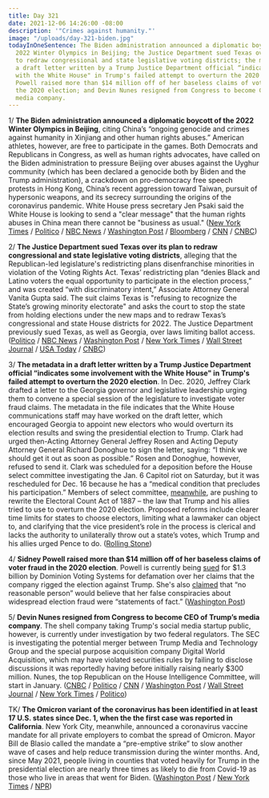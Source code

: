 ```yaml
---
title: Day 321
date: 2021-12-06 14:26:00 -08:00
description: '"Crimes against humanity."'
image: "/uploads/day-321-biden.jpg"
todayInOneSentence: The Biden administration announced a diplomatic boycott of the
  2022 Winter Olympics in Beijing; the Justice Department sued Texas over its plan
  to redraw congressional and state legislative voting districts; the metadata in
  a draft letter written by a Trump Justice Department official “indicates some involvement
  with the White House" in Trump's failed attempt to overturn the 2020 election; Sidney
  Powell raised more than $14 million off of her baseless claims of voter fraud in
  the 2020 election; and Devin Nunes resigned from Congress to become CEO of Trump’s
  media company.
---
```


1/ **The Biden administration announced a diplomatic boycott of the 2022 Winter Olympics in Beijing**, citing China’s “ongoing genocide and crimes against humanity in Xinjiang and other human rights abuses.” American athletes, however, are free to participate in the games. Both Democrats and Republicans in Congress, as well as human rights advocates, have called on the Biden administration to pressure Beijing over abuses against the Uyghur community (which has been declared a genocide both by Biden and the Trump administration), a crackdown on pro-democracy free speech protests in Hong Kong, China’s recent aggression toward Taiwan, pursuit of hypersonic weapons, and its secrecy surrounding the origins of the coronavirus pandemic. White House press secretary Jen Psaki said the White House is looking to send a "clear message" that the human rights abuses in China mean there cannot be "business as usual." ([New York Times](https://www.nytimes.com/2021/12/06/us/politics/olympics-beijing-boycott.html) / [Politico](https://www.politico.com/news/2021/12/06/white-house-boycott-beijing-olympics-523817) / [NBC News](https://www.nbcnews.com/politics/white-house/white-house-announces-diplomatic-boycott-beijing-winter-olympics-over-human-n1285419) / [Washington Post](https://www.washingtonpost.com/national-security/us-beijing-winter-olympics-diplomatic-boycott/2021/12/06/1d2e9920-56b1-11ec-9a18-a506cf3aa31d_story.html) / [Bloomberg](https://www.bloomberg.com/news/articles/2021-12-06/biden-administration-to-boycott-winter-olympics-in-beijing?sref=MIBMEEoj) / [CNN](https://www.cnn.com/2021/12/06/politics/us-diplomatic-boycott-winter-olympics/index.html) / [CNBC](https://www.cnbc.com/2021/12/06/us-diplomats-will-boycott-beijing-winter-olympics-over-human-rights-abuses-.html))

2/ **The Justice Department sued Texas over its plan to redraw congressional and state legislative voting districts**, alleging that the Republican-led legislature's redistricting plans disenfranchise minorities in violation of the Voting Rights Act. Texas’ redistricting plan “denies Black and Latino voters the equal opportunity to participate in the election process,” and was created “with discriminatory intent,” Associate Attorney General Vanita Gupta said. The suit claims Texas is "refusing to recognize the State’s growing minority electorate" and asks the court to stop the state from holding elections under the new maps and to redraw Texas’s congressional and state House districts for 2022. The Justice Department previously sued Texas, as well as Georgia, over laws limiting ballot access. ([Politico](https://www.politico.com/news/2021/12/06/doj-sues-to-block-texas-congressional-map-523819) / [NBC News](https://www.nbcnews.com/politics/elections/justice-department-sues-texas-over-gop-drawn-voting-maps-n1285460) / [Washington Post](https://www.washingtonpost.com/national-security/texas-maps-garland-latinos-justice/2021/12/06/4011ce78-56aa-11ec-9a18-a506cf3aa31d_story.html) / [New York Times](https://www.nytimes.com/2021/12/06/us/politics/justice-department-texas-voting.html) / [Wall Street Journal](https://www.wsj.com/articles/justice-department-sues-texas-over-election-map-11638817696) / [USA Today](https://www.usatoday.com/story/news/politics/2021/12/06/doj-sues-texas-over-voting-rights-black-and-latino-voters/8888355002/) / [CNBC](https://www.cnbc.com/2021/12/06/justice-department-sues-texas-over-gop-drawn-voting-maps.html))

3/ **The metadata in a draft letter written by a Trump Justice Department official “indicates some involvement with the White House" in Trump's failed attempt to overturn the 2020 election**. In Dec. 2020, Jeffrey Clark drafted a letter to the Georgia governor and legislative leadership urging them to convene a special session of the legislature to investigate voter fraud claims. The metadata in the file indicates that the White House communications staff may have worked on the draft letter, which encouraged Georgia to appoint new electors who would overturn its election results and swing the presidential election to Trump. Clark had urged then-Acting Attorney General Jeffrey Rosen and Acting Deputy Attorney General Richard Donoghue to sign the letter, saying: “I think we should get it out as soon as possible.” Rosen and Donoghue, however, refused to send it. Clark was scheduled for a deposition before the House select committee investigating the Jan. 6 Capitol riot on Saturday, but it was rescheduled for Dec. 16 because he has a “medical condition that precludes his participation.” Members of select committee, [meanwhile](https://www.nytimes.com/2021/12/04/us/jan-6-electoral-count-act.html), are pushing to rewrite the Electoral Count Act of 1887 – the law that Trump and his allies tried to use to overturn the 2020 election. Proposed reforms include clearer time limits for states to choose electors, limiting what a lawmaker can object to, and clarifying that the vice president’s role in the process is clerical and lacks the authority to unilaterally throw out a state’s votes, which Trump and his allies urged Pence to do. ([Rolling Stone](https://www.rollingstone.com/politics/politics-news/jeffrey-clark-white-house-overturn-georgia-election-1267012/))

4/ **Sidney Powell raised more than $14 million off of her baseless claims of voter fraud in the 2020 election**. Powell is currently being [sued](https://whatthefuckjusthappenedtoday.com/2021/01/05/day-1447/#dominion-voting-systems-plans-to-sue) for $1.3 billion by Dominion Voting Systems for defamation over her claims that the company rigged the election against Trump. She's also [claimed](https://whatthefuckjusthappenedtoday.com/2021/03/23/day-63/#6-lawyers-for-pro-trump-attorney-sid) that “no reasonable person” would believe that her false conspiracies about widespread election fraud were “statements of fact.” ([Washington Post](https://www.washingtonpost.com/investigations/sidney-powell-defending-republic-donations/2021/12/06/61bdb004-53ef-11ec-8769-2f4ecdf7a2ad_story.html))

5/ **Devin Nunes resigned from Congress to become CEO of Trump’s media company**. The shell company taking Trump's social media startup public, however, is currently under investigation by two federal regulators. The SEC is investigating the potential merger between Trump Media and Technology Group and the special purpose acquisition company Digital World Acquisition, which may have violated securities rules by failing to disclose discussions it was reportedly having before initially raising nearly $300 million. Nunes, the top Republican on the House Intelligence Committee, will start in January. ([CNBC](https://www.cnbc.com/2021/12/06/gop-rep-devin-nunes-resigns-from-congress-to-become-ceo-of-trumps-media-company.html) / [Politico](https://www.politico.com/news/2021/12/06/trump-spac-sec-investigation-523795) / [CNN](https://www.cnn.com/2021/12/06/politics/devin-nunes-retiring/index.html) / [Washington Post](https://www.washingtonpost.com/business/2021/12/06/trump-space-sec-investigation/) / [Wall Street Journal](https://www.wsj.com/articles/trump-social-media-spac-deal-being-investigated-by-sec-11638807224) / [New York Times](https://www.nytimes.com/2021/12/06/business/trump-media-spac-investigation.html) / [Politico](https://www.politico.com/news/2021/12/06/devin-nunes-will-leave-congress-523826))


TK/ **The Omicron variant of the coronavirus has been identified in at least 17 U.S. states since Dec. 1, when the the first case was reported in California**. New York City, meanwhile, announced a coronavirus vaccine mandate for all private employers to combat the spread of Omicron. Mayor Bill de Blasio called the mandate a “pre-emptive strike” to slow another wave of cases and help reduce transmission during the winter months. And, since May 2021, people living in counties that voted heavily for Trump in the presidential election are nearly three times as likely to die from Covid-19 as those who live in areas that went for Biden. ([Washington Post](https://www.washingtonpost.com/nation/2021/12/06/covid-omicron-variant-live-updates/#link-52ZYBC4KBRDGVLOK3XU3KDHUQ4) / [New York Times](https://www.nytimes.com/2021/12/06/nyregion/nyc-vaccine-mandate-deblasio.html) / [NPR](https://www.npr.org/sections/health-shots/2021/12/05/1059828993/data-vaccine-misinformation-trump-counties-covid-death-rate))
